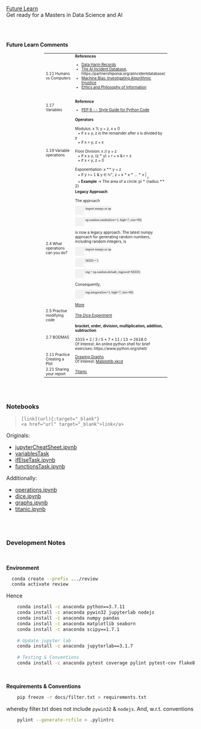 
<br>

[Future Learn](https://www.futurelearn.com/)<br>
Get ready for a Masters in Data Science and AI

<br>
<br>

**Future Learn Comments**

<table style="width: 65%; margin-left: 100px; font-size: 10px">
    <colgroup>
        <col span="1" style="width: 35%;">
        <col span="1" style="width: 65%;">
    </colgroup>
    <tr>
        <td>1.11 Humans vs Computers</td>
        <td><b>References</b><ul>
            <li><a href="https://datajusticelab.org/data-harm-record/" target="_blank">Data Harm Records</a></li>
            <li><a href="https://incidentdatabase.ai" target="_blank">The AI Incident Database</a>, https://partnershiponai.org/aiincidentdatabase/</li>
            <li><a href="https://www.propublica.org/series/machine-bias/p2" target="_blank">Machine Bias: Investigating Algorithmic Injustice</a></li>
            <li><a href="https://www.oii.ox.ac.uk/research/ethics-and-philosophy-of-information/" target="_blank">Ethics and Philosophy of Information</a></li></ul><br></td>
    </tr>
    <tr>
      <td>1.17 Variables</td>
      <td><b>Reference</b>
          <ul><li><a href="https://www.python.org/dev/peps/pep-0008/#function-and-variable-names" target="_blank">PEP 8 -- Style Guide for Python Code</a></li></ul></td>
    </tr>
    <tr>
      <td>1.19 Variable operations</td>
      <td><b>Operators</b><br><br>
        Modulus: x % y = z, x &ge; 0<br>
        &ensp; &bull; if x &ge; y, z is the remainder after x is divided by y<br>
        &ensp; &bull; if x < y, z = x<br><br>      
        Floor Division: x // y = z<br>
        &ensp; &bull; if x &ge; y, (z * y) + r = x & r < z<br>
        &ensp; &bull; if x < y, z = 0<br><br>        
        Exponentiation: x ** y = z<br>
        &ensp; &bull; if y >= 1 & y &isin; &#8469;<sup>+</sup>, z = x * x * &hellip; * x &VerticalLine; <sub><sub>y</sub></sub><br>
        &ensp; &bull; <b>Example</b> &rarr; The area of a circle: pi * (radius ** 2)<br></td>
    </tr>
    <tr>
      <td>2.4 What operations can you do?</td>
      <td><b>Legacy Approach</b><br><br>
          The approach<br>
          <code style="font-family: Gafata, Consolas; background-color: #f1f1f1; padding: 2px; margin-left: 25px">
          &ensp; import numpy as np
          </code><br>
          <code style="font-family: Gafata, Consolas; background-color: #f1f1f1; padding: 2px; margin-left: 25px">
          &ensp; np.random.randint(low=1, high=7, size=60)
          </code><br><br>
          is now a legacy approach. The latest numpy approach for generating random numbers, including random integers, is<br>
          <code style="font-family: Gafata, Consolas; background-color: #f1f1f1; padding: 2px; margin-left: 25px">
          &ensp; import numpy as np
          </code><br>
          <code style="font-family: Gafata, Consolas; background-color: #f1f1f1; padding: 2px; margin-left: 25px">
          &ensp; SEED = 5
          </code><br>
          <code style="font-family: Gafata, Consolas; background-color: #f1f1f1; padding: 2px; margin-left: 25px">
          &ensp; rng = np.random.default_rng(seed=SEED)
          </code><br><br>         
          Consequently,<br>
          <code style="font-family: Gafata, Consolas; background-color: #f1f1f1; padding: 2px; margin-left: 25px">
          &ensp; rng.integers(low=1, high=7, size=60)
          </code><br><br>
          <a href="https://colab.research.google.com/github/miscellane/review/blob/develop/notebooks/operations.ipynb#scrollTo=fg-lqYrtNLXa">More</a><br></td>
    </tr>
    <tr>
      <td>2.5 Practise modifying code</td>
      <td><a href="https://colab.research.google.com/github/miscellane/review/blob/develop/notebooks/dice.ipynb">The Dice Experiment</a><br></td>
    </tr>
    <tr>
      <td>2.7 BODMAS</td>
      <td><b>bracket, order, division, multiplication, addition, subtraction</b><br><br>3315 * 2 / 3 / 5 * 7 * 11 / 13 &rarr; 2618.0<br>
          Of Interest: An online python shell for brief exercises: https://www.python.org/shell/<br></td>
    </tr>
    <tr>
      <td>2.11 Practice Creating a Plot</td>
      <td><a href="https://colab.research.google.com/github/miscellane/review/blob/develop/notebooks/graphs.ipynb#scrollTo=Practice">Drawing Graphs</a> <br>
          Of Interest: <a href="https://matplotlib.org/stable/gallery/showcase/xkcd.html#sphx-glr-gallery-showcase-xkcd-py">Matplotlib xkcd</a><br></td>
    </tr>
    <tr>
      <td>2.21 Sharing your report</td>
      <td><a href="https://github.com/miscellane/review/tree/develop/docs/titanic">Titanic</a><br></td>
    </tr>
</table>


<br>
<br>

### Notebooks

> `[link](url){:target="_blank"}` <br>
`<a href="url" target="_blank">link</a>`

Originals:
* [jupyterCheatSheet.ipynb](https://colab.research.google.com/github/miscellane/review/blob/develop/notebooks/jupyterCheatSheet.ipynb)
* [variablesTask](https://colab.research.google.com/github/miscellane/review/blob/develop/notebooks/variablesTask.ipynb)
* <a href="https://colab.research.google.com/github/miscellane/review/blob/develop/notebooks/ifElseTask.ipynb" target="\_blank">ifElseTask.ipynb</a>
* [functionsTask.ipynb](https://colab.research.google.com/github/miscellane/review/blob/develop/notebooks/functionsTask.ipynb)

Additionally:
* [operations.ipynb](https://colab.research.google.com/github/miscellane/review/blob/develop/notebooks/operations.ipynb)
* [dice.ipynb](https://colab.research.google.com/github/miscellane/review/blob/develop/notebooks/dice.ipynb)
* [graphs.ipynb](https://colab.research.google.com/github/miscellane/review/blob/develop/notebooks/graphs.ipynb)
* [titanic.ipynb](https://colab.research.google.com/github/miscellane/review/blob/develop/notebooks/titanic.ipynb)

<br>
<br>

### Development Notes

<br>

**Environment**

```bash
  conda create --prefix .../review
  conda activate review
```

Hence

```bash
    conda install -c anaconda python==3.7.11    
    conda install -c anaconda pywin32 jupyterlab nodejs
    conda install -c anaconda numpy pandas
    conda install -c anaconda matplotlib seaborn
    conda install -c anaconda scipy==1.7.1
    
    # Update jupyter lab
    conda install -c anaconda jupyterlab==3.1.7
    
    # Testing & Conventions
    conda install -c anaconda pytest coverage pylint pytest-cov flake8

```

<br>

**Requirements & Conventions**

```bash
    pip freeze -r docs/filter.txt > requirements.txt
```

whereby filter.txt does not include `pywin32` & `nodejs`.  And, w.r.t. conventions

```bash
    pylint --generate-rcfile > .pylintrc
```

<br>
<br>
<br>
<br>
